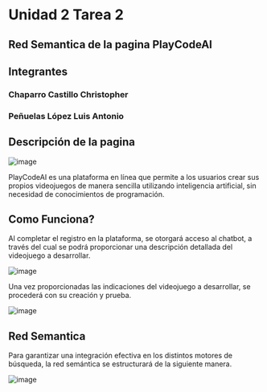 # Unidad 2 Tarea 2

## Red Semantica de la pagina PlayCodeAI

## Integrantes

### Chaparro Castillo Christopher
### Peñuelas López Luis Antonio

## Descripción de la pagina

![image](https://github.com/user-attachments/assets/a2bfd406-5dff-4a02-b4dd-a6081124c665)

PlayCodeAI es una plataforma en línea que permite a los usuarios crear sus propios videojuegos de manera sencilla utilizando inteligencia artificial, sin necesidad de conocimientos de programación.

## Como Funciona?

Al completar el registro en la plataforma, se otorgará acceso al chatbot, a través del cual se podrá proporcionar una descripción detallada del videojuego a desarrollar.

![image](https://github.com/user-attachments/assets/848ef9da-0ef1-4f92-9f56-4c48cc805841)

Una vez proporcionadas las indicaciones del videojuego a desarrollar, se procederá con su creación y prueba.

![image](https://github.com/user-attachments/assets/a0b76e89-18cf-4332-8bc1-0728669c00c9)

## Red Semantica

Para garantizar una integración efectiva en los distintos motores de búsqueda, la red semántica se estructurará de la siguiente manera.

![image](https://github.com/user-attachments/assets/13584bbe-ab09-442c-9096-5b086c84e7a9)
